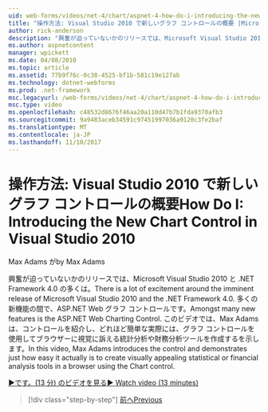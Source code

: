 ```yaml
---
uid: web-forms/videos/net-4/chart/aspnet-4-how-do-i-introducing-the-new-chart-control-in-visual-studio-2010
title: "操作方法: Visual Studio 2010 で新しいグラフ コントロールの概要 |Microsoft ドキュメント"
author: rick-anderson
description: "興奮が迫っていないかのリリースでは、Microsoft Visual Studio 2010 と .NET Framework 4.0 の多くは。 多くの新機能の間で、ASP.NET には."
ms.author: aspnetcontent
manager: wpickett
ms.date: 04/08/2010
ms.topic: article
ms.assetid: 77b9f76c-0c38-4525-bf1b-581c19e127ab
ms.technology: dotnet-webforms
ms.prod: .net-framework
msc.legacyurl: /web-forms/videos/net-4/chart/aspnet-4-how-do-i-introducing-the-new-chart-control-in-visual-studio-2010
msc.type: video
ms.openlocfilehash: c48532d8676f46aa20a110d47b7b1fda9370afb3
ms.sourcegitcommit: 9a9483aceb34591c97451997036a9120c3fe2baf
ms.translationtype: MT
ms.contentlocale: ja-JP
ms.lasthandoff: 11/10/2017
---
```

<a name="how-do-i-introducing-the-new-chart-control-in-visual-studio-2010"></a><span data-ttu-id="70ec7-104">操作方法: Visual Studio 2010 で新しいグラフ コントロールの概要</span><span class="sxs-lookup"><span data-stu-id="70ec7-104">How Do I: Introducing the New Chart Control in Visual Studio 2010</span></span>
====================
<span data-ttu-id="70ec7-105">Max Adams が</span><span class="sxs-lookup"><span data-stu-id="70ec7-105">by Max Adams</span></span>

<span data-ttu-id="70ec7-106">興奮が迫っていないかのリリースでは、Microsoft Visual Studio 2010 と .NET Framework 4.0 の多くは。</span><span class="sxs-lookup"><span data-stu-id="70ec7-106">There is a lot of excitement around the imminent release of Microsoft Visual Studio 2010 and the .NET Framework 4.0.</span></span> <span data-ttu-id="70ec7-107">多くの新機能の間で、ASP.NET Web グラフ コントロールです。</span><span class="sxs-lookup"><span data-stu-id="70ec7-107">Amongst many new features is the ASP.NET Web Charting Control.</span></span> <span data-ttu-id="70ec7-108">このビデオでは、Max Adams は、コントロールを紹介し、どれほど簡単な実際には、グラフ コントロールを使用してブラウザーに視覚に訴える統計分析や財務分析ツールを作成するを示します。</span><span class="sxs-lookup"><span data-stu-id="70ec7-108">In this video, Max Adams introduces the control and demonstrates just how easy it actually is to create visually appealing statistical or financial analysis tools in a browser using the Chart control.</span></span>

[<span data-ttu-id="70ec7-109">&#9654;です。(13 分) のビデオを見る</span><span class="sxs-lookup"><span data-stu-id="70ec7-109">&#9654; Watch video (13 minutes)</span></span>](https://channel9.msdn.com/Blogs/ASP-NET-Site-Videos/aspnet-4-how-do-i-introducing-the-new-chart-control-in-visual-studio-2010)

>[!div class="step-by-step"]
[<span data-ttu-id="70ec7-110">前へ</span><span class="sxs-lookup"><span data-stu-id="70ec7-110">Previous</span></span>](aspnet-4-quick-hit-chart-control.md)
